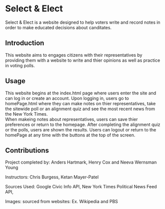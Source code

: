# Select & Elect

Select & Elect is a website designed to help voters write and record notes in order to make educated decisions about canditates. 

## Introduction

This website aims to engages citizens with their representatives by providing them with a website to write and thier opinions as well as practice in voting polls.

## Usage

This website begins at the index.html page where users enter the site and can log in or create an account.
Upon logging in, users go to homePage.html where they can make notes on thier representatives, take the sitewide poll or an alignment quiz and see the most recent news from the New York Times.  
When makeing notes about representatives, users can save thier preferences or return to the homepage.
After completing the alignment quiz or the polls, users are shown the results.
Users can logout or return to the homePage at any time with the buttons at the top of the screen. 

## Contributions

Project completed by: Anders Hartmark, Henry Cox and Neeva Wernsman Young

Instructors: Chris Burgess, Ketan Mayer-Patel

Sources Used: Google Civic Info API, New York Times Political News Feed API, 

Images: sourced from websites: Ex. Wikipedia and PBS